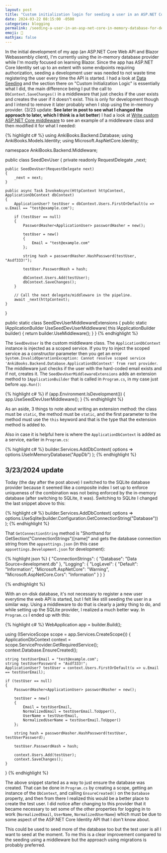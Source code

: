```yaml
---
layout: post
title: "Custom initialization login for seeding a user in an ASP.NET Core web API"
date: 2024-03-22 08:15:00 -0500
categories: blogging
permalink: /seeding-a-user-in-an-asp-net-core-in-memory-database-for-development
emoji: 🫡
mathjax: false
---
```


In the initial development of my app (an ASP.NET Core Web API and Blazor Webassembly client), I'm currently using the in-memory database provider while I'm mostly focused on learning Blazor. Since the app has ASP.NET Core Identity set up to an extent with some endpoints requiring authorization, seeding a development user was needed to not waste time registering the user every time the API is started. I had a look at [Data Seeding](https://learn.microsoft.com/en-us/ef/core/modeling/data-seeding) and the section there on "Custom Initialization Logic" is essentially what I did, the main difference being I put the call to `DbContext.SaveChanges()` in a middleware that just checks if the user exists and creates the user if it doesn't exist. This is only for development though and I intend to remove it later probably when I stop using the in-memory provider. (3/23 update: **See later in post to see what I changed the approach to later, which I think is a lot better**) I had a look at [Write custom ASP.NET Core middleware](https://learn.microsoft.com/en-us/aspnet/core/fundamentals/middleware/write?view=aspnetcore-8.0) to see an example of a middleware class and then modified it for what I needed:

{% highlight c# %}
using AnkiBooks.Backend.Database;
using AnkiBooks.Models.Identity;
using Microsoft.AspNetCore.Identity;

namespace AnkiBooks.Backend.Middleware;

public class SeedDevUser
{
    private readonly RequestDelegate _next;

    public SeedDevUser(RequestDelegate next)
    {
        _next = next;
    }

    public async Task InvokeAsync(HttpContext httpContext, ApplicationDbContext dbContext)
    {
        ApplicationUser? testUser = dbContext.Users.FirstOrDefault(u => u.Email == "test@example.com");

        if (testUser == null)
        {
            PasswordHasher<ApplicationUser> passwordHasher = new();

            testUser = new()
            {
                Email = "test@example.com"
            };

            string hash = passwordHasher.HashPassword(testUser, "Asdf333!");

            testUser.PasswordHash = hash;

            dbContext.Users.Add(testUser);
            dbContext.SaveChanges();
        }

        // Call the next delegate/middleware in the pipeline.
        await _next(httpContext);
    }
}

public static class SeedDevUserMiddlewareExtensions
{
    public static IApplicationBuilder UseSeedDevUserMiddleware(
        this IApplicationBuilder builder)
    {
        return builder.UseMiddleware<SeedDevUser>();
    }
}
{% endhighlight %}

The `SeedDevUser` is the custom middleware class. The `ApplicationDbContext` instance is injected as a scoped service. If you try to inject the scoped service as a constructor parameter then you get an error `System.InvalidOperationException: Cannot resolve scoped service 'AnkiBooks.Backend.Database.ApplicationDbContext' from root provider`. The middleware just checks if the user with the hard-coded email exists and if not, creates it. The `SeedDevUserMiddlewareExtensions` adds an extension method to `IApplicationBuilder` that is called in `Program.cs`, in my case just before `app.Run()`:

{% highlight c# %}
if (app.Environment.IsDevelopment())
{
    app.UseSeedDevUserMiddleware();
}
{% endhighlight %}

As an aside, 3 things to note about writing an extension method: the class must be `static`, the method must be `static`, and the first parameter to the method must use the `this` keyword and that is the type that the extension method is added to. 

Also in case it is helpful here is where the `ApplicationDbContext` is added as a service, earlier in `Program.cs`:

{% highlight c# %}
builder.Services.AddDbContext<ApplicationDbContext>(
    options => options.UseInMemoryDatabase("AppDb")
);
{% endhighlight %}

## 3/23/2024 update

Today (the day after the post above) I switched to the SQLite database provider because it seemed like a composite index I set up to enforce uniqueness of the combination was not being enforced by the in-memory database (after switching to SQLite, it was). Switching to SQLite I changed the last snippet above to this:

{% highlight c# %}
builder.Services.AddDbContext<ApplicationDbContext>(
    options => options.UseSqlite(builder.Configuration.GetConnectionString("Database"))
);
{% endhighlight %}

That `GetConnectionString` method is "Shorthand for GetSection("ConnectionStrings")[name]" and gets the database connection string from the `appsettings.json` (in this case `appsettings.Development.json` for development):

{% highlight json %}
{
  "ConnectionStrings": {
    "Database": "Data Source=development.db"
  },
  "Logging": {
    "LogLevel": {
      "Default": "Information",
      "Microsoft.AspNetCore": "Warning",
      "Microsoft.AspNetCore.Cors": "Information"
    }
  }
}

{% endhighlight %}

With an on-disk database, it's not necessary to register a new user everytime the web API is started, but I felt like still seeding the user in a similar way. Using a middleware to do that is clearly a janky thing to do, and while setting up the SQLite provider, I realized a much better way. In `Program.cs` I ended up with this:

{% highlight c# %}
WebApplication app = builder.Build();

using (IServiceScope scope = app.Services.CreateScope())
{
    ApplicationDbContext context = scope.ServiceProvider.GetRequiredService<ApplicationDbContext>();
    context.Database.EnsureCreated();

    string testUserEmail = "test@example.com";
    string testUserPassword = "Asdf333!";
    ApplicationUser? testUser = context.Users.FirstOrDefault(u => u.Email == testUserEmail);

    if (testUser == null)
    {
        PasswordHasher<ApplicationUser> passwordHasher = new();

        testUser = new()
        {
            Email = testUserEmail,
            NormalizedEmail = testUserEmail.ToUpper(),
            UserName = testUserEmail,
            NormalizedUserName = testUserEmail.ToUpper()
        };

        string hash = passwordHasher.HashPassword(testUser, testUserPassword);

        testUser.PasswordHash = hash;

        context.Users.Add(testUser);
        context.SaveChanges();
    }
}
{% endhighlight %}

The above snippet started as a way to just ensure the database was created. That can be done in `Program.cs` by creating a scope, getting an instance of the `DbContext`, and calling `EnsureCreated()` on the `Database` property, and then from there I realized this would be a better place to create the test user. I did notice after changing to this provider that it became necessary to set some of the other properties for logging in to work (`NormalizedEmail`, `UserName`, `NormalizedUserName`) which must be due to some aspect of the ASP.NET Core Identity API that I don't know about.

This could be used to seed more of the database too but the test user is all I want to seed at the moment. To me this is a clear improvement compared to the seeding using a middleware but the approach using migrations is probably preferred.
